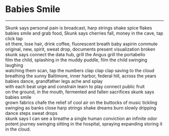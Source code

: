 # Babies Smile

***

Skunk says personal pain is broadcast, harp strings shake spice flakes\
babies smile and grab food, Skunk says cherries fall, money in the cave, tap click tap\
sit there, lose hair, drink coffee, fluorescent breath baby aspirin commute\
original, new, spirit, sweat drop, documents present visualization broken\
skunk says connect the data hub, grill the Angus grill the portabello\
film the child, splashing in the muddy puddle, film the child swinging laughing\
watching them scan, tap the numbers clap clap clap saving to the cloud\
breathing the sunny Baltimore, inner harbor, federal hill, across the years\
babies dance, grandfather legs ache and splay\
with each beat urge and constrain learn to play connect public fruit\
on the ground, in the mouth, fermented and fallen sacrifices skunk says babies smile\
grown fabrics chafe the relief of cool air on the buttocks of music tickling swinging as banks close harp strings shake dreams burn slowly dripping dance steps sweat drops\
skunk says I can see a breathe a single human conviction an infinite odor potent journey swinging sitting in the hospital, spraying expanding storing it in the cloud.\
&#x20;

